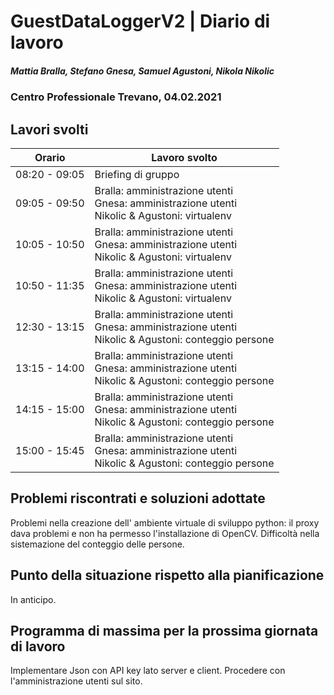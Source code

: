 # GuestDataLoggerV2 | Diario di lavoro
##### Mattia Bralla, Stefano Gnesa, Samuel Agustoni, Nikola Nikolic
### Centro Professionale Trevano, 04.02.2021

## Lavori svolti


|Orario        |Lavoro svolto                            |
|--------------|-----------------------------------------|
|08:20 - 09:05 | Briefing di gruppo |
|09:05 - 09:50 | Bralla: amministrazione utenti<br>Gnesa: amministrazione utenti<br>Nikolic & Agustoni: virtualenv |
|10:05 - 10:50 | Bralla: amministrazione utenti<br>Gnesa: amministrazione utenti<br>Nikolic & Agustoni: virtualenv|
|10:50 - 11:35 | Bralla: amministrazione utenti<br>Gnesa: amministrazione utenti<br>Nikolic & Agustoni: virtualenv|
|12:30 - 13:15 | Bralla: amministrazione utenti<br>Gnesa: amministrazione utenti<br>Nikolic & Agustoni: conteggio persone |
|13:15 - 14:00 | Bralla: amministrazione utenti<br>Gnesa: amministrazione utenti<br>Nikolic & Agustoni: conteggio persone|
|14:15 - 15:00 | Bralla: amministrazione utenti<br>Gnesa: amministrazione utenti<br>Nikolic & Agustoni: conteggio persone|
|15:00 - 15:45 | Bralla: amministrazione utenti<br>Gnesa: amministrazione utenti<br>Nikolic & Agustoni: conteggio persone|
##  Problemi riscontrati e soluzioni adottate
Problemi nella creazione dell' ambiente virtuale di sviluppo python: il proxy dava problemi e non ha permesso l'installazione di OpenCV.
Difficoltà nella sistemazione del conteggio delle persone.
 

##  Punto della situazione rispetto alla pianificazione
In anticipo.

## Programma di massima per la prossima giornata di lavoro
Implementare Json con API key lato server e client.
Procedere con l'amministrazione utenti sul sito.
